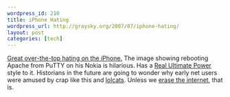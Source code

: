 ```yaml
--- 
wordpress_id: 210
title: iPhone Hating
wordpress_url: http://graysky.org/2007/07/iphone-hating/
layout: post
categories: [tech]
---
```

<a href="http://www.thebestpageintheuniverse.net/c.cgi?u=iphone">Great over-the-top hating on the iPhone.</a> The image showing rebooting Apache from PuTTY on his Nokia is hilarious. Has a <a href="http://www.realultimatepower.net/">Real Ultimate Power</a> style to it. Historians in the future are going to wonder why early net users were amused by crap like this and <a href="http://icanhascheezburger.com/">lolcats</a>. Unless we <a href="http://www.theonion.com/content/video/breaking_news_all_online_data">erase the internet</a>, that is. 
